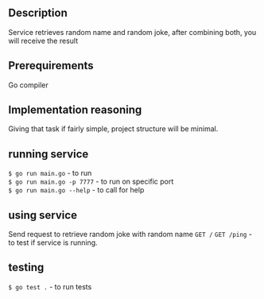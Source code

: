 ## Description
Service retrieves random name and random joke, after combining both, you will receive the result

## Prerequirements
Go compiler

## Implementation reasoning
Giving that task if fairly simple, project structure will be minimal.

## running service
`$ go run main.go` - to run  
`$ go run main.go -p 7777` - to run on specific port  
`$ go run main.go --help` - to call for help  

## using service
Send request to retrieve random joke with random name `GET /`
`GET /ping` - to test if service is running.

## testing
`$ go test .` - to run tests